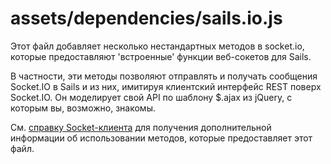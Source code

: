 # assets/dependencies/sails.io.js


Этот файл добавляет несколько нестандартных методов в socket.io, которые предоставляют 'встроенные' функции веб-сокетов для Sails.

В частности, эти методы позволяют отправлять и получать сообщения Socket.IO в Sails и из них, имитируя клиентский интерфейс REST поверх Socket.IO. Он моделирует свой API по шаблону $.ajax из jQuery, с которым вы, возможно, знакомы.

См. [справку Socket-клиента](https://sailsjs.com/documentation/reference/web-sockets/socket-client) для получения дополнительной информации об использовании методов, которые предоставляет этот файл.

<docmeta name="displayName" value="sails.io.js">

